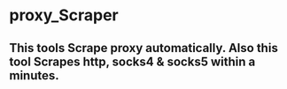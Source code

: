 # proxy_Scraper
## This tools Scrape proxy automatically. Also this tool Scrapes http, socks4 &amp; socks5 within a minutes.
